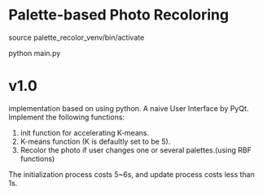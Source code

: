 Palette-based Photo Recoloring
===========
source palette_recolor_venv/bin/activate

python main.py

v1.0
===========
implementation based on <Palette-based Photo Recoloring> using python.
A naive User Interface by PyQt.
Implement the following functions:
1. init function for accelerating K-means.
2. K-means function (K is defaultly set to be 5).
3. Recolor the photo if user changes one or several palettes.(using RBF functions)

The initialization process costs 5~6s, and update process costs less than 1s.
